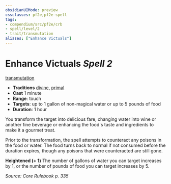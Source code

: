 ```yaml
---
obsidianUIMode: preview
cssclasses: pf2e,pf2e-spell
tags:
- compendium/src/pf2e/crb
- spell/level/2
- trait/transmutation
aliases: ["Enhance Victuals"]
---
```

# Enhance Victuals *Spell 2*   
[transmutation](rules/traits/transmutation.md "Transmutation School Trait")  

- **Traditions** [divine](rules/traits/divine.md "Divine Tradition Trait"), [primal](rules/traits/primal.md "Primal Tradition Trait")
- **Cast** 1 minute 
- **Range**: touch
- **Targets**: up to 1 gallon of non-magical water or up to 5 pounds of food
- **Duration**: 1 hour

You transform the target into delicious fare, changing water into wine or another fine beverage or enhancing the food's taste and ingredients to make it a gourmet treat.

Prior to the transformation, the spell attempts to counteract any poisons in the food or water. The food turns back to normal if not consumed before the duration expires, though any poisons that were counteracted are still gone.

**Heightened (+ 1)** The number of gallons of water you can target increases by 1, or the number of pounds of food you can target increases by 5.

*Source: Core Rulebook p. 335*